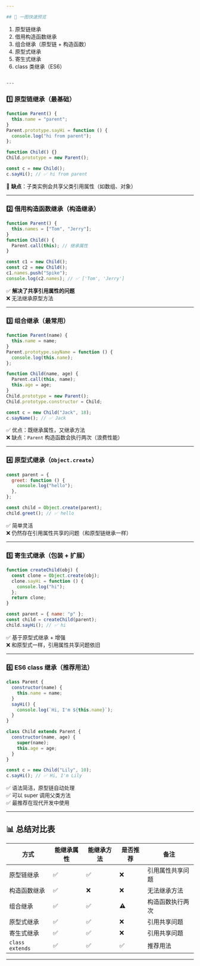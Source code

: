 ```yaml
---

## 🌟 一图快速预览

```
1. 原型链继承
2. 借用构造函数继承
3. 组合继承（原型链 + 构造函数）
4. 原型式继承
5. 寄生式继承
6. class 类继承（ES6）
```

---
```


### 1️⃣ 原型链继承（最基础）

```js
function Parent() {
  this.name = "parent";
}
Parent.prototype.sayHi = function () {
  console.log("hi from parent");
};

function Child() {}
Child.prototype = new Parent();

const c = new Child();
c.sayHi(); // ✅ hi from parent
```

🧱 **缺点**：子类实例会共享父类引用属性（如数组、对象）

---

### 2️⃣ 借用构造函数继承（构造继承）

```js
function Parent() {
  this.names = ["Tom", "Jerry"];
}
function Child() {
  Parent.call(this); // 继承属性
}

const c1 = new Child();
const c2 = new Child();
c1.names.push("Spike");
console.log(c2.names); // ✅ ['Tom', 'Jerry']
```

✅ **解决了共享引用属性的问题**  
❌ 无法继承原型方法

---

### 3️⃣ 组合继承（最常用）

```js
function Parent(name) {
  this.name = name;
}
Parent.prototype.sayName = function () {
  console.log(this.name);
};

function Child(name, age) {
  Parent.call(this, name);
  this.age = age;
}
Child.prototype = new Parent();
Child.prototype.constructor = Child;

const c = new Child("Jack", 18);
c.sayName(); // ✅ Jack
```

✅ 优点：既继承属性，又继承方法  
❌ 缺点：`Parent` 构造函数会执行两次（浪费性能）

---

### 4️⃣ 原型式继承（`Object.create`）

```js
const parent = {
  greet: function () {
    console.log("hello");
  },
};

const child = Object.create(parent);
child.greet(); // ✅ hello
```

✅ 简单灵活  
❌ 仍然存在引用属性共享的问题（和原型链继承一样）

---

### 5️⃣ 寄生式继承（包装 + 扩展）

```js
function createChild(obj) {
  const clone = Object.create(obj);
  clone.sayHi = function () {
    console.log("hi");
  };
  return clone;
}

const parent = { name: "p" };
const child = createChild(parent);
child.sayHi(); // ✅ hi
```

✅ 基于原型式继承 + 增强  
❌ 和原型式一样，引用属性共享问题依旧

---

### 6️⃣ ES6 class 继承（推荐用法）

```js
class Parent {
  constructor(name) {
    this.name = name;
  }
  sayHi() {
    console.log(`Hi, I'm ${this.name}`);
  }
}

class Child extends Parent {
  constructor(name, age) {
    super(name);
    this.age = age;
  }
}

const c = new Child("Lily", 10);
c.sayHi(); // ✅ Hi, I'm Lily
```

✅ 语法简洁，原型链自动处理  
✅ 可以 super 调用父类方法  
✅ 最推荐在现代开发中使用

---

## 📊 总结对比表

| 方式            | 能继承属性 | 能继承方法 | 是否推荐 | 备注             |
| --------------- | ---------- | ---------- | -------- | ---------------- |
| 原型链继承      | ✅         | ✅         | ❌       | 引用属性共享问题 |
| 构造函数继承    | ✅         | ❌         | ❌       | 无法继承方法     |
| 组合继承        | ✅         | ✅         | ⚠️       | 构造函数执行两次 |
| 原型式继承      | ✅         | ✅         | ❌       | 引用共享问题     |
| 寄生式继承      | ✅         | ✅         | ❌       | 引用共享问题     |
| `class extends` | ✅         | ✅         | ✅       | 推荐用法         |

---
